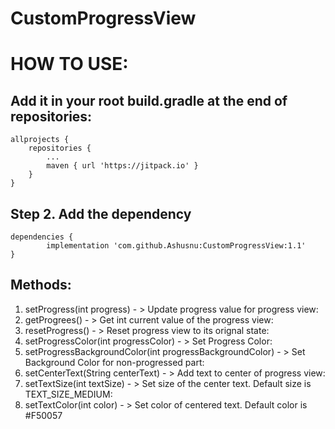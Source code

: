 # CustomProgressView

# HOW TO USE:

## Add it in your root build.gradle at the end of repositories:

	allprojects {
		repositories {
			...
			maven { url 'https://jitpack.io' }
		}
	}

## Step 2. Add the dependency

	dependencies {
	        implementation 'com.github.Ashusnu:CustomProgressView:1.1'
	}
  
  
  
  ## Methods:
  
  1) setProgress(int progress)                                  - > Update progress value for progress view:
  2) getProgrees()                                              - > Get int current value of the progress view:
  3) resetProgress()                                            - > Reset progress view to its orignal state:
  4) setProgressColor(int progressColor)                        - > Set Progress Color:
  5) setProgressBackgroundColor(int progressBackgroundColor)    - > Set Background Color for non-progressed part:
  6) setCenterText(String centerText)				- > Add text to center of progress view:
  7) setTextSize(int textSize)					- > Set size of the center text. Default size is TEXT_SIZE_MEDIUM:
  8) setTextColor(int color)					- > Set color of centered text. Default color is #F50057
